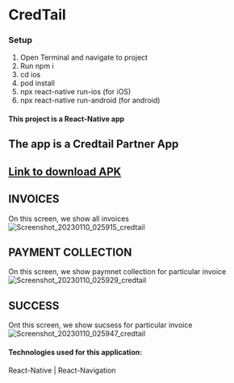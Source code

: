# CredTail
### Setup
1. Open Terminal and navigate to project
2. Run npm i
3. cd ios
4. pod install
5. npx react-native run-ios (for iOS)
6. npx react-native run-android (for android)
#### This project is a React-Native app
The app is a Credtail Partner App
--------------
<a href="https://drive.google.com/file/d/1_PgCdcbIlGJPRP4NqEwn8DoEd1aEekCc/view?usp=share_link"> Link to download APK </a>
--------------
## INVOICES  
On this screen, we show all invoices 
<br/>
![Screenshot_20230110_025915_credtail](https://user-images.githubusercontent.com/51542809/211412939-8e9a3466-b1d7-402c-80a8-ab4a09d06007.jpg)

## PAYMENT COLLECTION
On this screen, we show paymnet collection for particular invoice
<br/>
![Screenshot_20230110_025929_credtail](https://user-images.githubusercontent.com/51542809/211413124-c1e8f468-f0cc-4b80-8c7b-d3f8f4dd9dcf.jpg)

## SUCCESS
Ont this screen, we show sucsess for particular invoice
![Screenshot_20230110_025947_credtail](https://user-images.githubusercontent.com/51542809/211413221-165274a8-1077-425f-8a69-1ddc7feb9e2e.jpg)



#### Technologies used for this application:
React-Native | React-Navigation 
